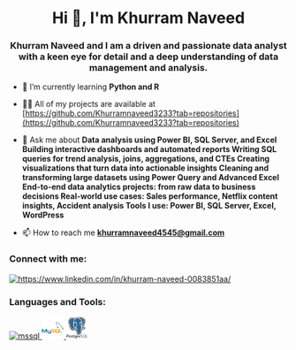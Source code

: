 <h1 align="center">Hi 👋, I'm Khurram Naveed</h1>
<h3 align="center">Khurram Naveed and I am a driven and passionate data analyst with a keen eye for detail and a deep understanding of data management and analysis.</h3>

- 🌱 I’m currently learning **Python and R**

- 👨‍💻 All of my projects are available at [https://github.com/Khurramnaveed3233?tab=repositories](https://github.com/Khurramnaveed3233?tab=repositories)

- 💬 Ask me about **Data analysis using Power BI, SQL Server, and Excel Building interactive dashboards and automated reports Writing SQL queries for trend analysis, joins, aggregations, and CTEs Creating visualizations that turn data into actionable insights Cleaning and transforming large datasets using Power Query and Advanced Excel End-to-end data analytics projects: from raw data to business decisions Real-world use cases: Sales performance, Netflix content insights, Accident analysis Tools I use: Power BI, SQL Server, Excel, WordPress**

- 📫 How to reach me **khurramnaveed4545@gmail.com**

<h3 align="left">Connect with me:</h3>
<p align="left">
<a href="https://linkedin.com/in/https://www.linkedin.com/in/khurram-naveed-0083851aa/" target="blank"><img align="center" src="https://raw.githubusercontent.com/rahuldkjain/github-profile-readme-generator/master/src/images/icons/Social/linked-in-alt.svg" alt="https://www.linkedin.com/in/khurram-naveed-0083851aa/" height="30" width="40" /></a>
</p>

<h3 align="left">Languages and Tools:</h3>
<p align="left"> <a href="https://www.microsoft.com/en-us/sql-server" target="_blank" rel="noreferrer"> <img src="https://www.svgrepo.com/show/303229/microsoft-sql-server-logo.svg" alt="mssql" width="40" height="40"/> </a> <a href="https://www.mysql.com/" target="_blank" rel="noreferrer"> <img src="https://raw.githubusercontent.com/devicons/devicon/master/icons/mysql/mysql-original-wordmark.svg" alt="mysql" width="40" height="40"/> </a> <a href="https://www.postgresql.org" target="_blank" rel="noreferrer"> <img src="https://raw.githubusercontent.com/devicons/devicon/master/icons/postgresql/postgresql-original-wordmark.svg" alt="postgresql" width="40" height="40"/> </a> </p>
